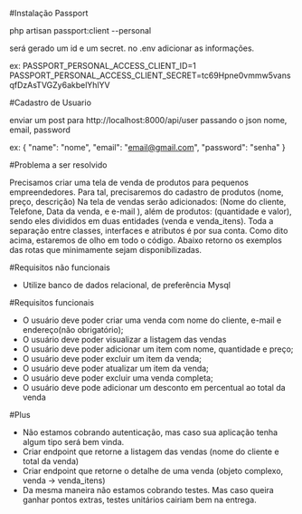 #Instalação Passport

php artisan passport:client --personal

será gerado um id e um secret.
no .env adicionar as informações.

ex:
PASSPORT_PERSONAL_ACCESS_CLIENT_ID=1
PASSPORT_PERSONAL_ACCESS_CLIENT_SECRET=tc69Hpne0vmmw5vansqfDzAsTVGZy6akbelYhlYV

#Cadastro de Usuario

enviar um post para http://localhost:8000/api/user passando o json nome, email, password

ex:
{
    "name": "nome",
    "email": "email@gmail.com",
    "password": "senha"
}

#Problema a ser resolvido

Precisamos criar uma tela de venda de produtos para pequenos empreendedores. 
Para tal, precisaremos do cadastro de produtos (nome, preço, descrição)
Na tela de vendas serão adicionados: (Nome do cliente, Telefone, Data da venda, e e-mail ), além de produtos: (quantidade e valor), sendo eles divididos em duas entidades (venda e venda_itens).
Toda a separação entre classes, interfaces e atributos é por sua conta. Como dito acima, estaremos de olho em todo o código.
Abaixo retorno os exemplos das rotas que minimamente sejam disponibilizadas.

#Requisitos não funcionais

- Utilize banco de dados relacional, de preferência Mysql


#Requisitos funcionais

- O usuário deve poder criar uma venda com nome do cliente, e-mail e endereço(não obrigatório);
- O usuário deve poder visualizar a listagem das vendas
- O usuário deve poder adicionar um item com nome, quantidade e preço;
- O usuário deve poder excluir um item da venda;
- O usuário deve poder atualizar um item da venda;
- O usuário deve poder excluir uma venda completa;
- O usuário deve pode adicionar um desconto em percentual ao total da venda


#Plus

- Não estamos cobrando autenticação, mas caso sua aplicação tenha algum tipo será bem vinda.
- Criar endpoint que retorne a listagem das vendas (nome do cliente e total da venda)
- Criar endpoint que retorne o detalhe de uma venda (objeto complexo, venda -> venda_itens)
- Da mesma maneira não estamos cobrando testes. Mas caso queira ganhar pontos extras, testes unitários cairiam bem na entrega.
